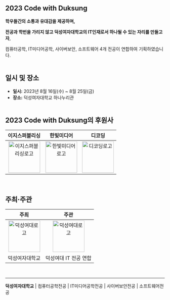 ## **2023 Code with Duksung**


**학우들간의 소통과 유대감을 제공하며,** 

**전공과 학번을 가리지 않고 덕성여자대학교의 IT인재로서 하나될 수 있는 자리를 만들고자**,

컴퓨터공학, IT미디어공학, 사이버보안, 소프트웨어 4개 전공이 연합하여 기획하였습니다.  <br><br>


## **일시 및 장소**


- **일시:** 2023년 8월 16일(수) ~ 8월 25일(금)
- **장소:** 덕성여자대학교 하나누리관 <br><br>

  
## **2023 Code with Duksung의 후원사**


| 이지스퍼블리싱 | 한빛미디어 | 디코딩 |
| :---: | :---: | :---: |
| <img width="100" alt="이지스퍼블리싱로고" src="https://github.com/2023-CodewithDuksung/.github/assets/114045826/82609c4b-d18d-4399-bfcf-5640a64960a5"> | <img width="100" alt="한빛미디어로고" src="https://github.com/2023-CodewithDuksung/.github/assets/114045826/a7b6d7b2-6d02-433d-9d45-71d8b680d786"> | <img width="100" alt="디코딩로고" src="https://github.com/2023-CodewithDuksung/.github/assets/114045826/b1f2cd4b-9c1f-4ea1-aafb-9d82c3320fde"> |
<br>

## **주최·주관**

| 주최 | 주관 |
| :---: | :---: |
| <img width="100" alt="덕성여대로고" src="https://github.com/2023-CodewithDuksung/.github/assets/114045826/84776474-5dd6-4055-b490-358d38558f59"> | <img width="100" alt="덕성여대로고" src="https://github.com/2023-CodewithDuksung/.github/assets/114045826/84776474-5dd6-4055-b490-358d38558f59"> | 
| 덕성여자대학교 | 덕성여대 IT 전공 연합 | 

<br>

---

<strong>덕성여자대학교</strong> | 컴퓨터공학전공 | IT미디어공학전공 | 사이버보안전공 | 소프트웨어전공
